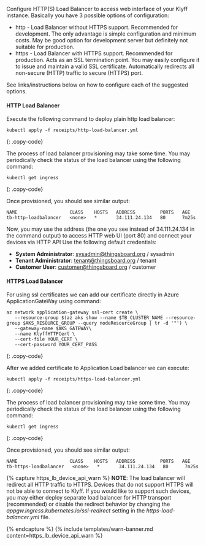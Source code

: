 Configure HTTP(S) Load Balancer to access web interface of your Klyff instance. Basically you have 3 possible options of configuration:

   - http - Load Balancer without HTTPS support. Recommended for development. The only advantage is simple configuration and minimum costs. May be good option for development server but definitely not suitable for production.
   - https - Load Balancer with HTTPS support. Recommended for production. Acts as an SSL termination point. You may easily configure it to issue and maintain a valid SSL certificate. Automatically redirects all non-secure (HTTP) traffic to secure (HTTPS) port.
   
See links/instructions below on how to configure each of the suggested options.

#### HTTP Load Balancer

Execute the following command to deploy plain http load balancer:

```
kubectl apply -f receipts/http-load-balancer.yml
```
{: .copy-code}

The process of load balancer provisioning may take some time. You may periodically check the status of the load balancer using the following command:

```
kubectl get ingress
```
{: .copy-code}

Once provisioned, you should see similar output:

```text
NAME                   CLASS    HOSTS   ADDRESS         PORTS   AGE
tb-http-loadbalancer   <none>   *       34.111.24.134   80      7m25s
```
Now, you may use the address (the one you see instead of 34.111.24.134 in the command output) to access HTTP web UI (port 80) and connect your devices via HTTP API Use the following default credentials:

- **System Administrator**: sysadmin@thingsboard.org / sysadmin
- **Tenant Administrator**: tenant@thingsboard.org / tenant
- **Customer User**: customer@thingsboard.org / customer

#### HTTPS Load Balancer

For using ssl certificates we can add our certificate directly in Azure ApplicationGateWay using command:
```
az network application-gateway ssl-cert create \
   --resource-group $(az aks show --name $TB_CLUSTER_NAME --resource-group $AKS_RESOURCE_GROUP --query nodeResourceGroup | tr -d '"') \
   --gateway-name $AKS_GATEWAY\
   --name KlyffHTTPCert \
   --cert-file YOUR_CERT \
   --cert-password YOUR_CERT_PASS
```
{: .copy-code}

After we added certificate to Application Load balancer we can execute: 
```
kubectl apply -f receipts/https-load-balancer.yml
```
{: .copy-code}

The process of load balancer provisioning may take some time. You may periodically check the status of the load balancer using the following command:

```
kubectl get ingress
```
{: .copy-code}

Once provisioned, you should see similar output:
```text
NAME                   CLASS    HOSTS   ADDRESS         PORTS   AGE
tb-https-loadbalancer   <none>   *       34.111.24.134   80      7m25s
```


{% capture https_lb_device_api_warn %}
**NOTE**: The load balancer will redirect all HTTP traffic to HTTPS. Devices that do not support HTTPS will not be able to connect to Klyff.
If you would like to support such devices, you may either deploy separate load balancer for HTTP transport (recommended)
or disable the redirect behavior by changing the *appgw.ingress.kubernetes.io/ssl-redirect* setting in the *https-load-balancer.yml* file.

{% endcapture %}
{% include templates/warn-banner.md content=https_lb_device_api_warn %}